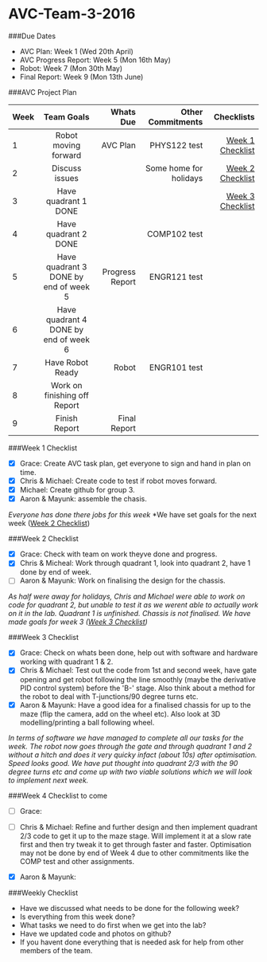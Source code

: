 # AVC-Team-3-2016

###Due Dates
 * AVC Plan: Week 1 (Wed 20th April)
 * AVC Progress Report: Week 5 (Mon 16th May)
 * Robot: Week 7 (Mon 30th May)
 * Final Report: Week 9 (Mon 13th June)

###AVC Project Plan
 
| Week | Team Goals | Whats Due | Other Commitments | Checklists |
| :----| :--------: | --------: | ----------------: | ---------: |
| 1    | Robot moving forward | AVC Plan | PHYS122 test | [Week 1 Checklist](#week-1-checklist) |
| 2    | Discuss issues |  | Some home for holidays | [Week 2 Checklist](#week-2-checklist) |
| 3    | Have quadrant 1 DONE |  |  | [Week 3 Checklist](#week-3-checklist) |
| 4    | Have quadrant 2 DONE |  | COMP102 test  |   |
| 5    | Have quadrant 3 DONE by end of week 5 | Progress Report | ENGR121 test |  |
| 6    | Have quadrant 4 DONE by end of week 6 |  |  |  |
| 7    | Have Robot Ready | Robot | ENGR101 test |  |
| 8    | Work on finishing off Report |  |  |  |
| 9    | Finish Report | Final Report |  |  |


###Week 1 Checklist
- [x] Grace: Create AVC task plan, get everyone to sign and hand in plan on time.
- [x] Chris & Michael: Create code to test if robot moves forward.
- [x] Michael: Create github for group 3.
- [x] Aaron & Mayunk: assemble the chasis.
  
*Everyone has done there jobs for this week*
*We have set goals for the next week ([Week 2 Checklist](#week-2-checklist))


###Week 2 Checklist
- [x] Grace: Check with team on work theyve done and progress.
- [x] Chris & Micheal: Work through quadrant 1, look into quadrant 2, have 1 done by end of week.
- [ ] Aaron & Mayunk: Work on finalising the design for the chassis.
 
*As half were away for holidays, Chris and Michael were able to work on code for quadrant 2, but unable to test it as we werent able to actually work on it in the lab. Quadrant 1 is unfinished.*
*Chassis is not finalised.*
*We have made goals for week 3 ([Week 3 Checklist](#week-3-checklist))*


###Week 3 Checklist
- [x] Grace: Check on whats been done, help out with software and hardware working with quadrant 1 & 2.
- [x] Chris & Michael: Test out the code from 1st and second week, have gate opening and get robot following the line smoothly (maybe the derivative PID control system) before the 'B-' stage. Also think about a method for the robot to deal with T-junctions/90 degree turns etc.
- [x] Aaron & Mayunk: Have a good idea for a finalised chassis for up to the maze (flip the camera, add on the wheel etc). Also look at 3D modelling/printing a ball following wheel.

*In terms of software we have managed to complete all our tasks for the week. The robot now goes through the gate and through quadrant 1 and 2 without a hitch and does it very quicky infact (about 10s) after optimisation. Speed looks good. We have put thought into quadrant 2/3 with the 90 degree turns etc and come up with two viable solutions which we will look to implement next week.*

###Week 4 Checklist to come
- [ ] Grace:
- [ ] Chris & Michael: Refine and further design and then implement quadrant 2/3 code to get it up to the maze stage. Will implement it at a slow rate first and then try tweak it to get through faster and faster. Optimisation may not be done by end of Week 4 due to other commitments like the COMP test and other assignments.
- [x] Aaron & Mayunk:


###Weekly Checklist
 * Have we discussed what needs to be done for the following week?
 * Is everything from this week done?
 * What tasks we need to do first when we get into the lab?
 * Have we updated code and photos on github?
 * If you havent done everything that is needed ask for help from other members of the team.
 

